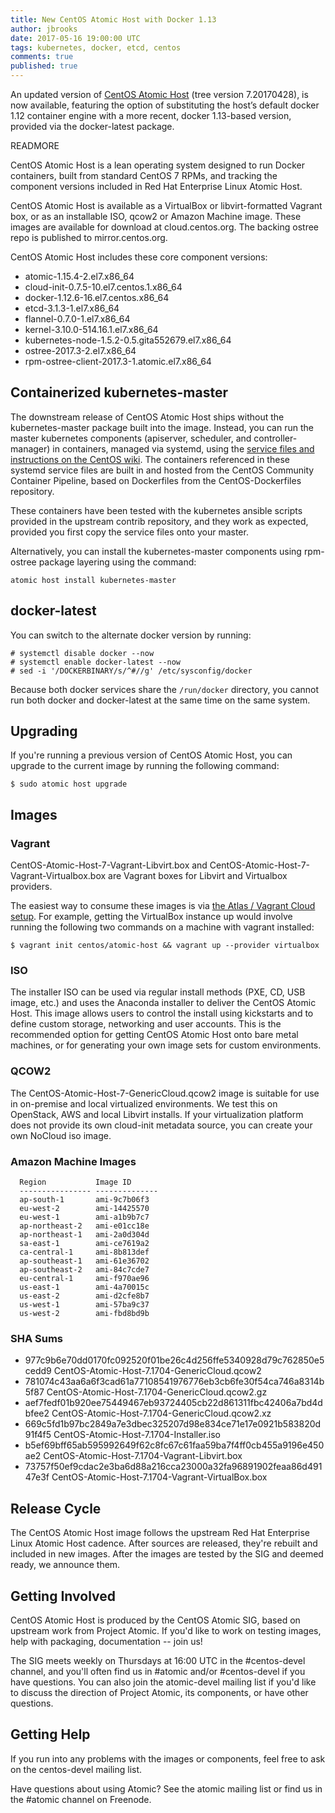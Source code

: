 ```yaml
---
title: New CentOS Atomic Host with Docker 1.13
author: jbrooks
date: 2017-05-16 19:00:00 UTC
tags: kubernetes, docker, etcd, centos
comments: true
published: true
---
```


An updated version of [CentOS Atomic Host](https://wiki.centos.org/SpecialInterestGroup/Atomic/Download) (tree version 7.20170428), is
now available, featuring the option of substituting the host’s default
docker 1.12 container engine with a more recent, docker 1.13-based
version, provided via the docker-latest package.

READMORE

CentOS Atomic Host is a lean operating system designed to run Docker
containers, built from standard CentOS 7 RPMs, and tracking the
component versions included in Red Hat Enterprise Linux Atomic Host.

CentOS Atomic Host is available as a VirtualBox or libvirt-formatted
Vagrant box, or as an installable ISO, qcow2 or Amazon Machine image.
These images are available for download at cloud.centos.org. The backing
ostree repo is published to mirror.centos.org.

CentOS Atomic Host includes these core component versions:

* atomic-1.15.4-2.el7.x86_64
* cloud-init-0.7.5-10.el7.centos.1.x86_64
* docker-1.12.6-16.el7.centos.x86_64
* etcd-3.1.3-1.el7.x86_64
* flannel-0.7.0-1.el7.x86_64
* kernel-3.10.0-514.16.1.el7.x86_64
* kubernetes-node-1.5.2-0.5.gita552679.el7.x86_64
* ostree-2017.3-2.el7.x86_64
* rpm-ostree-client-2017.3-1.atomic.el7.x86_64

## Containerized kubernetes-master

The downstream release of CentOS Atomic Host ships without the
kubernetes-master package built into the image. Instead, you can run the
master kubernetes components (apiserver, scheduler, and
controller-manager) in containers, managed via systemd, using the
[service files and instructions on the CentOS wiki](https://wiki.centos.org/SpecialInterestGroup/Atomic/ContainerizedMaster). The containers
referenced in these systemd service files are built in and hosted from
the CentOS Community Container Pipeline, based on Dockerfiles from the
CentOS-Dockerfiles repository.

These containers have been tested with the kubernetes ansible scripts
provided in the upstream contrib repository, and they work as expected,
provided you first copy the service files onto your master.

Alternatively, you can install the kubernetes-master components using
rpm-ostree package layering using the command:

```
atomic host install kubernetes-master
```

## docker-latest

You can switch to the alternate docker version by running:

```
# systemctl disable docker --now
# systemctl enable docker-latest --now
# sed -i '/DOCKERBINARY/s/^#//g' /etc/sysconfig/docker
```

Because both docker services share the `/run/docker` directory, you cannot
run both docker and docker-latest at the same time on the same system.

## Upgrading

If you're running a previous version of CentOS Atomic Host, you can
upgrade to the current image by running the following command:

```
$ sudo atomic host upgrade
```

## Images

### Vagrant

CentOS-Atomic-Host-7-Vagrant-Libvirt.box and
CentOS-Atomic-Host-7-Vagrant-Virtualbox.box are Vagrant boxes for
Libvirt and Virtualbox providers.

The easiest way to consume these images is via [the Atlas / Vagrant Cloud
setup](https://atlas.hashicorp.com/centos/boxes/atomic-host). For
example, getting the VirtualBox instance up would involve running the
following two commands on a machine with vagrant installed:

```
$ vagrant init centos/atomic-host && vagrant up --provider virtualbox
```

### ISO

The installer ISO can be used via regular install methods (PXE, CD, USB
image, etc.) and uses the Anaconda installer to deliver the CentOS
Atomic Host. This image allows users to control the install using
kickstarts and to define custom storage, networking and user accounts.
This is the recommended option for getting CentOS Atomic Host onto bare
metal machines, or for generating your own image sets for custom
environments.

### QCOW2

The CentOS-Atomic-Host-7-GenericCloud.qcow2 image is suitable for use in
on-premise and local virtualized environments. We test this on
OpenStack, AWS and local Libvirt installs. If your virtualization
platform does not provide its own cloud-init metadata source, you can
create your own NoCloud iso image.

### Amazon Machine Images

```
  Region           Image ID
  ---------------- --------------
  ap-south-1       ami-9c7b06f3
  eu-west-2        ami-14425570
  eu-west-1        ami-a1b9b7c7
  ap-northeast-2   ami-e01cc18e
  ap-northeast-1   ami-2a0d304d
  sa-east-1        ami-ce7619a2
  ca-central-1     ami-8b813def
  ap-southeast-1   ami-61e36702
  ap-southeast-2   ami-84c7cde7
  eu-central-1     ami-f970ae96
  us-east-1        ami-4a70015c
  us-east-2        ami-d2cfe8b7
  us-west-1        ami-57ba9c37
  us-west-2        ami-fbd8bd9b
```

### SHA Sums

* 977c9b6e70dd0170fc092520f01be26c4d256ffe5340928d79c762850e5cedd9
CentOS-Atomic-Host-7.1704-GenericCloud.qcow2
* 781074c43aa6a6f3cad61a77108541976776eb3cb6fe30f54ca746a8314b5f87
CentOS-Atomic-Host-7.1704-GenericCloud.qcow2.gz
* aef7fedf01b920ee75449467eb93724405cb22d861311fbc42406a7bd4dbfee2
CentOS-Atomic-Host-7.1704-GenericCloud.qcow2.xz
* 669c5fd1b97bc2849a7e3dbec325207d98e834ce71e17e0921b583820d91f4f5
CentOS-Atomic-Host-7.1704-Installer.iso
* b5ef69bff65ab595992649f62c8fc67c61faa59ba7f4ff0cb455a9196e450ae2
CentOS-Atomic-Host-7.1704-Vagrant-Libvirt.box
* 73757f50ef9cdac2e3ba6d88a216cca23000a32fa96891902feaa86d49147e3f
CentOS-Atomic-Host-7.1704-Vagrant-VirtualBox.box

## Release Cycle

The CentOS Atomic Host image follows the upstream Red Hat Enterprise
Linux Atomic Host cadence. After sources are released, they're rebuilt
and included in new images. After the images are tested by the SIG and
deemed ready, we announce them.

## Getting Involved

CentOS Atomic Host is produced by the CentOS Atomic SIG, based on
upstream work from Project Atomic. If you'd like to work on testing
images, help with packaging, documentation -- join us!

The SIG meets weekly on Thursdays at 16:00 UTC in the #centos-devel
channel, and you'll often find us in #atomic and/or #centos-devel if you
have questions. You can also join the atomic-devel mailing list if you'd
like to discuss the direction of Project Atomic, its components, or have
other questions.

## Getting Help

If you run into any problems with the images or components, feel free to
ask on the centos-devel mailing list.

Have questions about using Atomic? See the atomic mailing list or find
us in the #atomic channel on Freenode.

